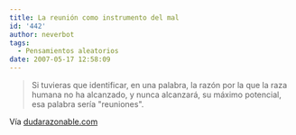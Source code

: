 ```yaml
---
title: La reunión como instrumento del mal
id: '442'
author: neverbot
tags:
  - Pensamientos aleatorios
date: 2007-05-17 12:58:09
---
```


> Si tuvieras que identificar, en una palabra, la razón por la que la raza humana no ha alcanzado, y nunca alcanzará, su máximo potencial, esa palabra sería "reuniones".

Vía [dudarazonable.com](http://www.dudarazonable.com/?p=6)